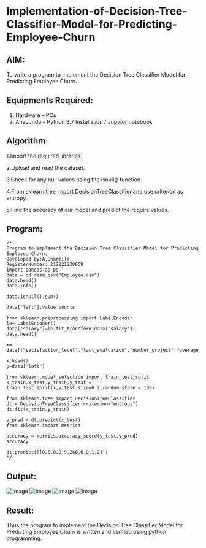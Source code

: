 # Implementation-of-Decision-Tree-Classifier-Model-for-Predicting-Employee-Churn

## AIM:
To write a program to implement the Decision Tree Classifier Model for Predicting Employee Churn.

## Equipments Required:
1. Hardware – PCs
2. Anaconda – Python 3.7 Installation / Jupyter notebook

## Algorithm:
1.Import the required libraries.

2.Upload and read the dataset.

3.Check for any null values using the isnull() function.

4.From sklearn.tree import DecisionTreeClassifier and use criterion as entropy.

5.Find the accuracy of our model and predict the require values.

## Program:
```
/*
Program to implement the Decision Tree Classifier Model for Predicting Employee Churn.
Developed by:A.Sharmila 
RegisterNumber: 212221230059
import pandas as pd
data = pd.read_csv("Employee.csv")
data.head()
data.info()

data.isnull().sum()

data["left"].value_counts

from sklearn.preprocessing import LabelEncoder
le= LabelEncoder()
data["salary"]=le.fit_transform(data["salary"])
data.head()

x= data[["satisfaction_level","last_evaluation","number_project","average_montly_hours","time_spend_company","Work_accident","promotion_last_5years","salary"]]

x.head()
y=data["left"]

from sklearn.model_selection import train_test_split
x_train,x_test,y_train,y_test = train_test_split(x,y,test_size=0.2,random_state = 100)

from sklearn.tree import DecisionTreeClassifier
dt = DecisionTreeClassifier(criterion="entropy")
dt.fit(x_train,y_train)

y_pred = dt.predict(x_test)
from sklearn import metrics

accuracy = metrics.accuracy_score(y_test,y_pred)
accuracy

dt.predict([[0.5,0.8,9,260,6,0,1,2]])
*/
```

## Output:
![image](https://user-images.githubusercontent.com/94882905/201610005-a388fe83-2fc0-4360-b7ad-ae513a48536a.png)
![image](https://user-images.githubusercontent.com/94882905/201610063-156083a7-9b1b-4922-b364-30825725e602.png)
![image](https://user-images.githubusercontent.com/94882905/201610106-3e49cd51-afb3-4a0b-b306-132518fe30fb.png)
![image](https://user-images.githubusercontent.com/94882905/201610144-db287e2d-1055-478a-9ae1-831a43023233.png)



## Result:
Thus the program to implement the  Decision Tree Classifier Model for Predicting Employee Churn is written and verified using python programming.
